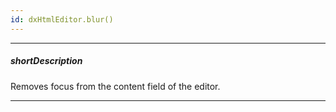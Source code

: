 ```yaml
---
id: dxHtmlEditor.blur()
---
```

---
##### shortDescription
Removes focus from the content field of the editor.

---
<!-- %fullDescription% -->

<!-- import * from 'api-reference\10 UI Components\dxTextEditor\3 Methods\blur().md' -->